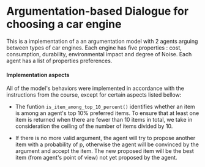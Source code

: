 # Argumentation-based Dialogue for choosing a car engine

This is a implementation of a an argumentation model with 2 agents arguing between types of car engines. Each engine has five properties : cost, consumption, durability, environmental impact and degree of Noise. Each agent has a list of properties preferences.


#### Implementation aspects

All of the model's behaviors were implemented in accordance with the instructions from the course, except for certain aspects listed bellow:

- The funtion ```is_item_among_top_10_percent()``` identifies whether an item is among an agent's top 10% preferred items. To ensure that at least one item is returned when there are fewer than 10 items in total, we take in consideration the ceiling of the number of items divided by 10.

- If there is no more valid argument, the agent will try to propose another item with a probability of p, otherwise the agent will be convinced by the argument and accept the item. The new proposed item will be the best item (from agent's point of view) not yet proposed by the agent.